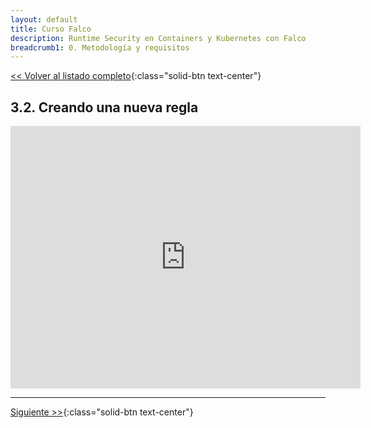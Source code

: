 ```yaml
---
layout: default
title: Curso Falco
description: Runtime Security en Containers y Kubernetes con Falco
breadcrumb1: 0. Metodología y requisitos
---
```

[<< Volver al listado completo](../){:class="solid-btn text-center"}

## 3.2. Creando una nueva regla

<iframe width="560" height="420" src="https://www.youtube.com/embed/eNE5BhLqnFM" title="YouTube video player" frameborder="0" allow="accelerometer; autoplay; clipboard-write; encrypted-media; gyroscope; picture-in-picture" allowfullscreen></iframe>

---
[Siguiente >>](4.md){:class="solid-btn text-center"}
